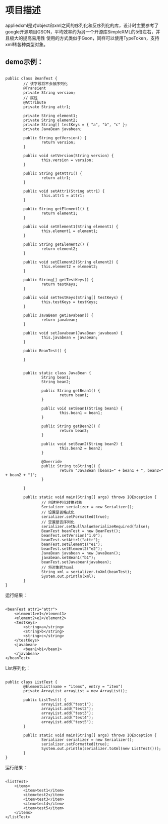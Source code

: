 # 项目描述
appliedxml是对object和xml之间的序列化和反序列化的库，设计时主要参考了google开源项目GSON，平均效率约为另一个开源库SimpleXML的5倍左右，并且极大的提高易用性
使用的方式类似于Gson，同样可以使用TypeToken，支持xml转各种类型对象。

## demo示例：


<pre><code>
public class BeanTest {
        // 该字段将不会被序列化
        @Transient
        private String version;
        // 属性
        @Attribute
        private String attr1;

        private String element1;
        private String element2;
        private String[] testKeys = { "a", "b", "c" };
        private JavaBean javabean;

        public String getVersion() {
                return version;
        }

        public void setVersion(String version) {
                this.version = version;
        }

        public String getAttr1() {
                return attr1;
        }

        public void setAttr1(String attr1) {
                this.attr1 = attr1;
        }

        public String getElement1() {
                return element1;
        }

        public void setElement1(String element1) {
                this.element1 = element1;
        }

        public String getElement2() {
                return element2;
        }

        public void setElement2(String element2) {
                this.element2 = element2;
        }

        public String[] getTestKeys() {
                return testKeys;
        }

        public void setTestKeys(String[] testKeys) {
                this.testKeys = testKeys;
        }

        public JavaBean getJavabean() {
                return javabean;
        }

        public void setJavabean(JavaBean javabean) {
                this.javabean = javabean;
        }

        public BeanTest() {

        }


        public static class JavaBean {
                String bean1;
                String bean2;

                public String getBean1() {
                        return bean1;
                }

                public void setBean1(String bean1) {
                        this.bean1 = bean1;
                }

                public String getBean2() {
                        return bean2;
                }

                public void setBean2(String bean2) {
                        this.bean2 = bean2;
                }

                @Override
                public String toString() {
                        return "JavaBean [bean1=" + bean1 + ", bean2=" + bean2 + "]";
                }

        }
        
        public static void main(String[] args) throws IOException {
                // 创建序列化转换对象
                Serializer serializer = new Serializer();
                // 设置是否格式化
                serializer.setFormatted(true);
                // 空置是否序列化
                serializer.setNullValueSerializeRequired(false);
                BeanTest beanTest = new BeanTest();
                beanTest.setVersion("1.0");
                beanTest.setAttr1("attr");
                beanTest.setElement1("e1");
                beanTest.setElement2("e2");
                JavaBean javabean = new JavaBean();
                javabean.setBean1("b1");
                beanTest.setJavabean(javabean);
                // 将对象转为xml
                String xml = serializer.toXml(beanTest);
                System.out.println(xml);
        }
}
</code></pre>

运行结果：
<pre><code>
&lt;beanTest attr1=&quot;attr&quot;&gt;
    &lt;element1&gt;e1&lt;/element1&gt;
    &lt;element2&gt;e2&lt;/element2&gt;
    &lt;testKeys&gt;
        &lt;string&gt;a&lt;/string&gt;
        &lt;string&gt;b&lt;/string&gt;
        &lt;string&gt;c&lt;/string&gt;
    &lt;/testKeys&gt;
    &lt;javabean&gt;
        &lt;bean1&gt;b1&lt;/bean1&gt;
    &lt;/javabean&gt;
&lt;/beanTest&gt;
</code></pre>

List序列化：
<pre><code>
public class ListTest {
        @ElementList(name = "items", entry = "item")
        private ArrayList<String> arrayList = new ArrayList<String>();

        public ListTest() {
                arrayList.add("test1");
                arrayList.add("test2");
                arrayList.add("test3");
                arrayList.add("test4");
                arrayList.add("test5");
        }

        public static void main(String[] args) throws IOException {
                Serializer serializer = new Serializer();
                serializer.setFormatted(true);
                System.out.println(serializer.toXml(new ListTest()));
        }
}
</code></pre>

运行结果：
<pre><code>
&lt;listTest&gt;
    &lt;items&gt;
        &lt;item&gt;test1&lt;/item&gt;
        &lt;item&gt;test2&lt;/item&gt;
        &lt;item&gt;test3&lt;/item&gt;
        &lt;item&gt;test4&lt;/item&gt;
        &lt;item&gt;test5&lt;/item&gt;
    &lt;/items&gt;
&lt;/listTest&gt;
</code></pre>


